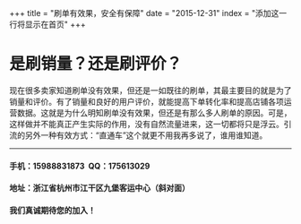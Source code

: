 +++
title = "刷单有效果，安全有保障"
date = "2015-12-31"
index = "添加这一行将显示在首页"
+++

# 是刷销量？还是刷评价？

现在很多卖家知道刷单没有效果，但还是一如既往的刷单，其最主要目的就是为了销量和评价。有了销量和良好的用户评价，就能提高下单转化率和提高店铺各项运营数据。这就是为什么明知刷单没有效果，但还是有那么多人刷单的原因。可是，这样做并不能真正产生实际的作用，没有自然流量进来，这一切都将只是浮云。引流的另外一种有效方式：“直通车”这个就更不用我再多说了，谁用谁知道。

***

#### 手机：15988831873&nbsp;&nbsp;QQ：175613029

#### 地址：浙江省杭州市江干区九堡客运中心（斜对面）

#### 我们真诚期待您的加入！